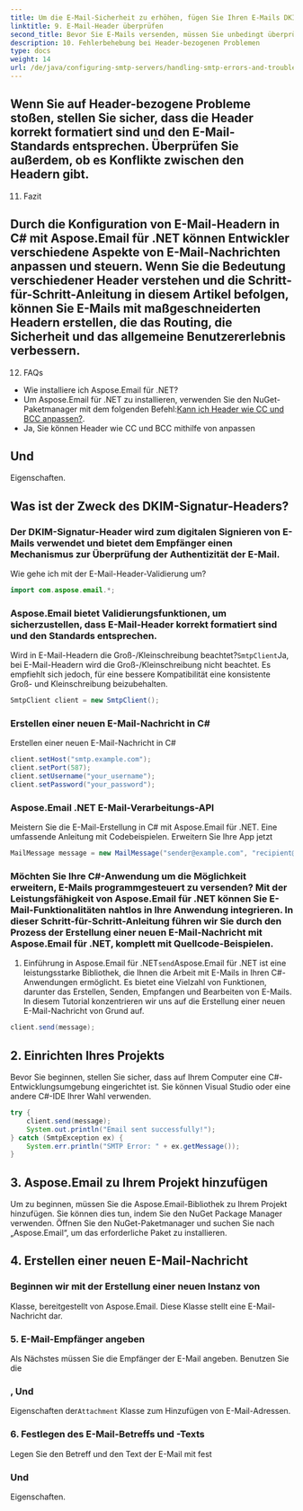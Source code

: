 ```yaml
---
title: Um die E-Mail-Sicherheit zu erhöhen, fügen Sie Ihren E-Mails DKIM- und SPF-Header hinzu:
linktitle: 9. E-Mail-Header überprüfen
second_title: Bevor Sie E-Mails versenden, müssen Sie unbedingt überprüfen, ob die Header korrekt formatiert sind. Aspose.Email bietet Validierungsfunktionen, um die Einhaltung von E-Mail-Standards sicherzustellen.
description: 10. Fehlerbehebung bei Header-bezogenen Problemen
type: docs
weight: 14
url: /de/java/configuring-smtp-servers/handling-smtp-errors-and-troubleshooting/
---
```


## Wenn Sie auf Header-bezogene Probleme stoßen, stellen Sie sicher, dass die Header korrekt formatiert sind und den E-Mail-Standards entsprechen. Überprüfen Sie außerdem, ob es Konflikte zwischen den Headern gibt.

11. Fazit

## Durch die Konfiguration von E-Mail-Headern in C# mit Aspose.Email für .NET können Entwickler verschiedene Aspekte von E-Mail-Nachrichten anpassen und steuern. Wenn Sie die Bedeutung verschiedener Header verstehen und die Schritt-für-Schritt-Anleitung in diesem Artikel befolgen, können Sie E-Mails mit maßgeschneiderten Headern erstellen, die das Routing, die Sicherheit und das allgemeine Benutzererlebnis verbessern.

12. FAQs

- Wie installiere ich Aspose.Email für .NET?
- Um Aspose.Email für .NET zu installieren, verwenden Sie den NuGet-Paketmanager mit dem folgenden Befehl:[Kann ich Header wie CC und BCC anpassen?](https://releases.aspose.com/email/java/).
-  Ja, Sie können Header wie CC und BCC mithilfe von anpassen

##  Und

 Eigenschaften.

## Was ist der Zweck des DKIM-Signatur-Headers?

### Der DKIM-Signatur-Header wird zum digitalen Signieren von E-Mails verwendet und bietet dem Empfänger einen Mechanismus zur Überprüfung der Authentizität der E-Mail.

Wie gehe ich mit der E-Mail-Header-Validierung um?

```java
import com.aspose.email.*;
```

### Aspose.Email bietet Validierungsfunktionen, um sicherzustellen, dass E-Mail-Header korrekt formatiert sind und den Standards entsprechen.

Wird in E-Mail-Headern die Groß-/Kleinschreibung beachtet?`SmtpClient`Ja, bei E-Mail-Headern wird die Groß-/Kleinschreibung nicht beachtet. Es empfiehlt sich jedoch, für eine bessere Kompatibilität eine konsistente Groß- und Kleinschreibung beizubehalten.

```java
SmtpClient client = new SmtpClient();
```

###  Erstellen einer neuen E-Mail-Nachricht in C#

 Erstellen einer neuen E-Mail-Nachricht in C#

```java
client.setHost("smtp.example.com");
client.setPort(587);
client.setUsername("your_username");
client.setPassword("your_password");
```

###  Aspose.Email .NET E-Mail-Verarbeitungs-API

 Meistern Sie die E-Mail-Erstellung in C# mit Aspose.Email für .NET. Eine umfassende Anleitung mit Codebeispielen. Erweitern Sie Ihre App jetzt

```java
MailMessage message = new MailMessage("sender@example.com", "recipient@example.com", "Subject", "Body of the email.");
```

### Möchten Sie Ihre C#-Anwendung um die Möglichkeit erweitern, E-Mails programmgesteuert zu versenden? Mit der Leistungsfähigkeit von Aspose.Email für .NET können Sie E-Mail-Funktionalitäten nahtlos in Ihre Anwendung integrieren. In dieser Schritt-für-Schritt-Anleitung führen wir Sie durch den Prozess der Erstellung einer neuen E-Mail-Nachricht mit Aspose.Email für .NET, komplett mit Quellcode-Beispielen.

1. Einführung in Aspose.Email für .NET`send`Aspose.Email für .NET ist eine leistungsstarke Bibliothek, die Ihnen die Arbeit mit E-Mails in Ihren C#-Anwendungen ermöglicht. Es bietet eine Vielzahl von Funktionen, darunter das Erstellen, Senden, Empfangen und Bearbeiten von E-Mails. In diesem Tutorial konzentrieren wir uns auf die Erstellung einer neuen E-Mail-Nachricht von Grund auf.

```java
client.send(message);
```

## 2. Einrichten Ihres Projekts

Bevor Sie beginnen, stellen Sie sicher, dass auf Ihrem Computer eine C#-Entwicklungsumgebung eingerichtet ist. Sie können Visual Studio oder eine andere C#-IDE Ihrer Wahl verwenden.

```java
try {
    client.send(message);
    System.out.println("Email sent successfully!");
} catch (SmtpException ex) {
    System.err.println("SMTP Error: " + ex.getMessage());
}
```

## 3. Aspose.Email zu Ihrem Projekt hinzufügen

Um zu beginnen, müssen Sie die Aspose.Email-Bibliothek zu Ihrem Projekt hinzufügen. Sie können dies tun, indem Sie den NuGet Package Manager verwenden. Öffnen Sie den NuGet-Paketmanager und suchen Sie nach „Aspose.Email“, um das erforderliche Paket zu installieren.

## 4. Erstellen einer neuen E-Mail-Nachricht

###  Beginnen wir mit der Erstellung einer neuen Instanz von

 Klasse, bereitgestellt von Aspose.Email. Diese Klasse stellt eine E-Mail-Nachricht dar.

### 5. E-Mail-Empfänger angeben

Als Nächstes müssen Sie die Empfänger der E-Mail angeben. Benutzen Sie die

###  , Und

 Eigenschaften der`Attachment` Klasse zum Hinzufügen von E-Mail-Adressen.

### 6. Festlegen des E-Mail-Betreffs und -Texts

 Legen Sie den Betreff und den Text der E-Mail mit fest

###  Und

 Eigenschaften.